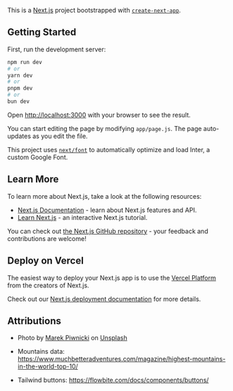 This is a [Next.js](https://nextjs.org/) project bootstrapped with [`create-next-app`](https://github.com/vercel/next.js/tree/canary/packages/create-next-app).

## Getting Started

First, run the development server:

```bash
npm run dev
# or
yarn dev
# or
pnpm dev
# or
bun dev
```

Open [http://localhost:3000](http://localhost:3000) with your browser to see the result.

You can start editing the page by modifying `app/page.js`. The page auto-updates as you edit the file.

This project uses [`next/font`](https://nextjs.org/docs/basic-features/font-optimization) to automatically optimize and load Inter, a custom Google Font.

## Learn More

To learn more about Next.js, take a look at the following resources:

- [Next.js Documentation](https://nextjs.org/docs) - learn about Next.js features and API.
- [Learn Next.js](https://nextjs.org/learn) - an interactive Next.js tutorial.

You can check out [the Next.js GitHub repository](https://github.com/vercel/next.js/) - your feedback and contributions are welcome!

## Deploy on Vercel

The easiest way to deploy your Next.js app is to use the [Vercel Platform](https://vercel.com/new?utm_medium=default-template&filter=next.js&utm_source=create-next-app&utm_campaign=create-next-app-readme) from the creators of Next.js.

Check out our [Next.js deployment documentation](https://nextjs.org/docs/deployment) for more details.

## Attributions

- Photo by <a href="https://unsplash.com/@marekpiwnicki?utm_content=creditCopyText&utm_medium=referral&utm_source=unsplash">Marek Piwnicki</a> on <a href="https://unsplash.com/photos/a-bird-flying-over-a-mountain-range-at-sunset-RlReZgrueYs?utm_content=creditCopyText&utm_medium=referral&utm_source=unsplash">Unsplash</a>

- Mountains data: https://www.muchbetteradventures.com/magazine/highest-mountains-in-the-world-top-10/
- Tailwind buttons: https://flowbite.com/docs/components/buttons/
